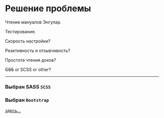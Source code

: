 # Решение проблемы 

Чтение мануалов Энгулар.

Тестирование.

Скорость настройки?

Реактивность и отзывчивость?

Простота чтения доков?

~~CSS~~ or SCSS or other?

---

### Выбран SASS `SCSS`
### Выбран `Bootstrap`

[здесь…](https://ng-bootstrap.github.io/#/home)
